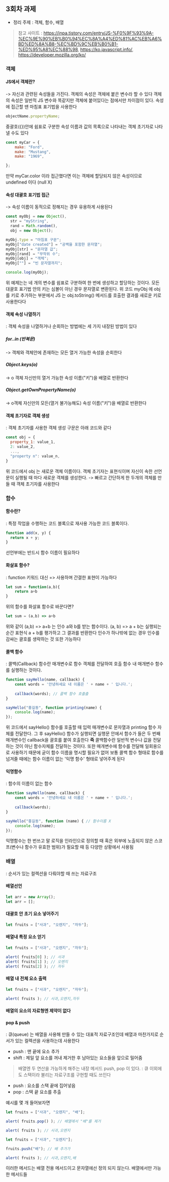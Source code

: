 ## 3회차 과제
- 정리 주제 : 객체, 함수, 배열

> 참고 사이트 : https://inpa.tistory.com/entry/JS-%F0%9F%93%9A-%EC%9E%90%EB%B0%94%EC%8A%A4%ED%81%AC%EB%A6%BD%ED%8A%B8-%EC%BD%9C%EB%B0%B1-%ED%95%A8%EC%88%98, https://ko.javascript.info/, https://developer.mozilla.org/ko/

### 객체
#### JS에서 객체란?
-> 자신과 관련된 속성들을 가진다. 객체의 속성은 객체에 붙은 변수라 할 수 있다
객체의 속성은 일반적 JS 변수와 똑같지만 객체에 붙어있다는 점에서만 차이점이 있다. 속성에 접근할 땐 마침표 표기법을 사용한다

```js
objectName.propertyName;
```

중괄호({})안에 쉼표로 구분한 속성 이름과 값의 목록으로 나타내는 객체 초기자로 나타낼 수도 있다

```js
const myCar = {
    make: "Ford",
    make: "Mustang",
    make: "1969",

};
```
만약 myCar.color 이라 접근했다면 이는 객체에 할당되지 않은 속성이므로 undefined 이다 (null X)

#### 속성 대괄호 표기법 접근
-> 속성 이름이 동적으로 정해지는 경우 유용하게 사용된다
```js
const myObj = new Object(),
  str = "myString",
  rand = Math.random(),
  obj = new Object();

myObj.type = "마침표 구문";
myObj["date created"] = "공백을 포함한 문자열";
myObj[str] = "문자열 값";
myObj[rand] = "무작위 수";
myObj[obj] = "객체";
myObj[""] = "빈 문자열까지";

console.log(myObj);
```
위 예제는는 네 개의 변수를 쉼표로 구분하여 한 번에 생성하고 할당하는 것이다. 모든 대괄호 표기법 안의 키는 심볼이 아닌 경우 문자열로 변환된다. 위 코드 myObj 에 obj 를 키로 추가하는 부분에서 JS 는 obj.toString() 메서드를 호출한 결과를 새로운 키로 사용한다다

#### 객체 속성 나열하기
: 객체 속성을 나열하거나 순회하는 방법에는 세 가지 내장된 방법이 있다
##### for..in (반복문)
-> 객체와 객체안에 존재하는 모든 열거 가능한 속성을 순회한다
##### Object.keys(o)
-> o 객체 자신만의 열거 가능한 속성 이름("키")을 배열로 반환한다
##### Object.getOwnPropertyName(o)
-> o객체 자신만의 모든(열거 불가능해도) 속성 이름("키")을 배열로 반환한다

#### 객체 초기자로 객체 생성
: 객체 초기자를 사용한 객체 생성 구문은 아래 코드와 같다
```js
const obj = {
  property_1: value_1, 
  2: value_2, 
  ...,
  "property n": value_n, 
}
```
위 코드에서 obj 는 새로운 객체 이름이다. 객체 초기자는 표현식이며 자신이 속한 선언문이 실행될 때 마다 새로운 객체를 생성한다. 
-> 빠르고 간단하게 한 두개의 객체를 만들 때 객체 초기자를 사용한다


### 함수
#### 함수란?
: 특정 작업을 수행하는 코드 블록으로 재사용 가능한 코드 블록이다.
```js
function add(x, y) {
  return x + y;
}
```
선언부에는 반드시 함수 이름이 필요하다
#### 화살표 함수?
: function 키워드 대신 => 사용하며 간결한 표현이 가능하다 
```js
let sum = function(a,b){
    return a+b
}
```
위의 함수를 화살표 함수로 바꾼다면? 
```js
let sum = (a,b) => a+b
```
위와 같이 (a,b) => a+b 는 인수 a와 b를 받는 함수이다. (a, b) => a + b는 실행되는 순간 표현식 a + b를 평가하고 그 결과를 반환한다
인수가 하나밖에 없는 경우 인수를 감싸는 괄호를 생략하는 것 또한 가능하다
#### 콜백 함수
: 콜백(Callback) 함수란 매개변수로 함수 객체를 전달하여 호출 함수 내 매개변수 함수를 실행하는 것이다.
```js
function sayHello(name, callback) {
    const words = '안녕하세요 내 이름은 ' + name + ' 입니다.';
    
    callback(words); // 콜백 함수 호출출
}

sayHello("홍길동", function printing(name) {
	console.log(name); 
});
```
위 코드에서 sayHello() 함수를 호출할 때 입력 매개변수로 문자열과 printing 함수 자체를 전달한다. 그 후 sayHello() 함수가 실행되면 실행문 안에서 함수가 들은 두 번째 매개변수인 callback을 괄호를 붙여 호출한다
**즉** 콜백함수란 일반적 변수나 값을 전달하는 것이 아닌 함수자체를 전달하는 것이다. 
또한 매개변수에 함수를 전달해 일회용으로 사용하기 때문에 굳이 함수 이름을 명시할 필요가 없어 보통 콜백 함수 형태로 함수를 넘겨줄 때에는 함수 이름이 없는 '익명 함수' 형태로 넣어주게 된다

#### 익명함수
: 함수의 이름이 없는 함수
```js
function sayHello(name, callback) {
    const words = '안녕하세요 내 이름은 ' + name + ' 입니다.';
    
    callback(words);
}

sayHello("홍길동", function (name) { // 함수이름 X
	console.log(name); 
});
```
익명함수는 한 번쓰고 말 로직을 인라인으로 정의할 때 혹은 외부에 노출되지 않은 스코프(변수나 함수가 유효한 범위)가 필요할 때 등 다양한 상황에서 사용됨

### 배열
: 순서가 있는 컬렉션을 다뤄야할 때 쓰는 자료구조
#### 배열선언
```js
let arr = new Array();
let arr = [];
```
#### 대괄호 안 초기 요소 넣어주기
```js
let fruits = ["사과", "오렌지", "자두"];
```
#### 배열내 특정 요소 얻기
```js
let fruits = ["사과", "오렌지", "자두"];

alert( fruits[0] ); // 사과
alert( fruits[1] ); // 오렌지
alert( fruits[2] ); // 자두
```
#### 배열 내 전체 요소 출력
```js
let fruits = ["사과", "오렌지", "자두"];

alert( fruits ); // 사과,오렌지,자두
```
#### 배열의 요소의 자료형엔 제약이 없다
#### pop & push
: 큐(queue) 는 배열을 사용해 만들 수 있는 대표적 자료구조인데 배열과 마찬가지로 순서가 있는 컬렉션을 사용하는데 사용한다
- push : 맨 끝에 요소 추가
- shift : 제일 앞 요소를 꺼내 제거한 후 남아있는 요소들을 앞으로 밀어줌 
> 배열엔 두 연산을 가능하게 해주는 내장 메서드 push, pop 이 있다.
: 큐 이외에도 스택이라 불리는 자료구조를 구현할 때도 쓰인다
- push : 요소를 스택 끝에 집어넣음
- pop : 스택 끝 요소를 추출

예시를 몇 개 들어보자면
```js
let fruits = ["사과", "오렌지", "배"];

alert( fruits.pop() ); // 배열에서 "배"를 제거

alert( fruits ); // 사과,오렌지
```
```js
let fruits = ["사과", "오렌지"];

fruits.push("배"); // 배 추가가

alert( fruits ); // 사과,오렌지,배
```
이러한 메서드는 배열 전용 메서드이고 문자열에선 정의 되지 않는다. 배열에서만 가능한 메서드들